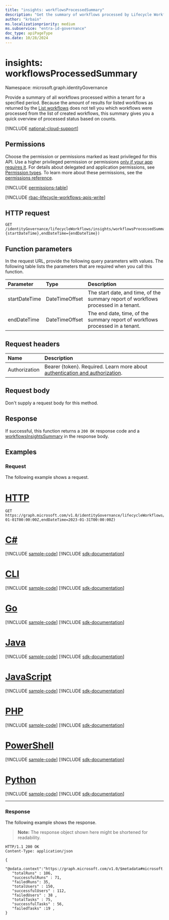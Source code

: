 ```yaml
---
title: "insights: workflowsProcessedSummary"
description: "Get the summary of workflows processed by Lifecycle Workflows within a tenant."
author: "krbain"
ms.localizationpriority: medium
ms.subservice: "entra-id-governance"
doc_type: apiPageType
ms.date: 10/28/2024
---
```


# insights: workflowsProcessedSummary

Namespace: microsoft.graph.identityGovernance

Provide a summary of all workflows processed within a tenant for a specified period. Because the amount of results for listed workflows as returned by the [List workflows](../api/identitygovernance-lifecycleworkflowscontainer-list-workflows.md) does not tell you which workflows were processed from the list of created workflows, this summary gives you a quick overview of processed status based on counts.

[!INCLUDE [national-cloud-support](../../includes/all-clouds.md)]

## Permissions

Choose the permission or permissions marked as least privileged for this API. Use a higher privileged permission or permissions [only if your app requires it](/graph/permissions-overview#best-practices-for-using-microsoft-graph-permissions). For details about delegated and application permissions, see [Permission types](/graph/permissions-overview#permission-types). To learn more about these permissions, see the [permissions reference](/graph/permissions-reference).

<!-- {
  "blockType": "permissions",
  "name": "identitygovernance-insights-workflowsprocessedsummary-permissions"
}
-->
[!INCLUDE [permissions-table](../includes/permissions/identitygovernance-insights-workflowsprocessedsummary-permissions.md)]

[!INCLUDE [rbac-lifecycle-workflows-apis-write](../includes/rbac-for-apis/rbac-lifecycle-workflows-apis-write.md)]

## HTTP request

<!-- {
  "blockType": "ignored"
}
-->
``` http
GET /identityGovernance/lifecycleWorkflows/insights/workflowsProcessedSummary(startDateTime={startDateTime},endDateTime={endDateTime})
```

## Function parameters

In the request URL, provide the following query parameters with values. The following table lists the parameters that are required when you call this function.

|Parameter|Type|Description|
|:---|:---|:---|
|startDateTime|DateTimeOffset|The start date, and time, of the summary report of workflows processed in a tenant.|
|endDateTime|DateTimeOffset|The end date, time, of the summary report of workflows processed in a tenant.|

## Request headers

|Name|Description|
|:---|:---|
|Authorization|Bearer {token}. Required. Learn more about [authentication and authorization](/graph/auth/auth-concepts).|

## Request body

Don't supply a request body for this method.

## Response

If successful, this function returns a `200 OK` response code and a [workflowsInsightsSummary](../resources/identitygovernance-workflowsinsightssummary.md) in the response body.

## Examples

### Request

The following example shows a request.

# [HTTP](#tab/http)
<!-- {
  "blockType": "request",
  "name": "insightsthis.workflowsprocessedsummary"
}
-->
``` http
GET https://graph.microsoft.com/v1.0/identityGovernance/lifecycleWorkflows/insights/workflowsProcessedSummary(startDateTime=2023-01-01T00:00:00Z,endDateTime=2023-01-31T00:00:00Z)
```

# [C#](#tab/csharp)
[!INCLUDE [sample-code](../includes/snippets/csharp/insightsthisworkflowsprocessedsummary-csharp-snippets.md)]
[!INCLUDE [sdk-documentation](../includes/snippets/snippets-sdk-documentation-link.md)]

# [CLI](#tab/cli)
[!INCLUDE [sample-code](../includes/snippets/cli/insightsthisworkflowsprocessedsummary-cli-snippets.md)]
[!INCLUDE [sdk-documentation](../includes/snippets/snippets-sdk-documentation-link.md)]

# [Go](#tab/go)
[!INCLUDE [sample-code](../includes/snippets/go/insightsthisworkflowsprocessedsummary-go-snippets.md)]
[!INCLUDE [sdk-documentation](../includes/snippets/snippets-sdk-documentation-link.md)]

# [Java](#tab/java)
[!INCLUDE [sample-code](../includes/snippets/java/insightsthisworkflowsprocessedsummary-java-snippets.md)]
[!INCLUDE [sdk-documentation](../includes/snippets/snippets-sdk-documentation-link.md)]

# [JavaScript](#tab/javascript)
[!INCLUDE [sample-code](../includes/snippets/javascript/insightsthisworkflowsprocessedsummary-javascript-snippets.md)]
[!INCLUDE [sdk-documentation](../includes/snippets/snippets-sdk-documentation-link.md)]

# [PHP](#tab/php)
[!INCLUDE [sample-code](../includes/snippets/php/insightsthisworkflowsprocessedsummary-php-snippets.md)]
[!INCLUDE [sdk-documentation](../includes/snippets/snippets-sdk-documentation-link.md)]

# [PowerShell](#tab/powershell)
[!INCLUDE [sample-code](../includes/snippets/powershell/insightsthisworkflowsprocessedsummary-powershell-snippets.md)]
[!INCLUDE [sdk-documentation](../includes/snippets/snippets-sdk-documentation-link.md)]

# [Python](#tab/python)
[!INCLUDE [sample-code](../includes/snippets/python/insightsthisworkflowsprocessedsummary-python-snippets.md)]
[!INCLUDE [sdk-documentation](../includes/snippets/snippets-sdk-documentation-link.md)]

---

### Response

The following example shows the response.
>**Note:** The response object shown here might be shortened for readability.
<!-- {
  "blockType": "response",
  "truncated": true,
  "@odata.type": "microsoft.graph.identityGovernance.workflowsInsightsSummary"
}
-->
``` http
HTTP/1.1 200 OK
Content-Type: application/json

{
   "@odata.context":"https://graph.microsoft.com/v1.0/$metadata#microsoft.graph.identityGovernance.workflowsInsightsSummary", 
   "totalRuns" : 106,
   "successfulRuns" : 71,
   "failedRuns": 35,
   "totalUsers" : 150,
   "successfulUsers" : 112,
   "failedUsers" : 38 ,
   "totalTasks" : 75,
   "successfulTasks" : 56,
   "failedTasks" :19 ,   
}
```
